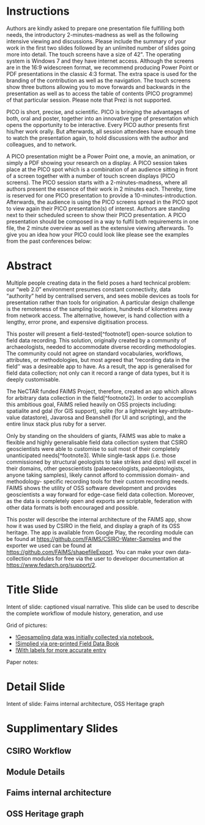 # Instructions 

Authors are kindly asked to prepare one presentation file fulfilling both needs, the introductory 2-minutes-madness as well as the following intensive viewing and discussions. Please include the summary of your work in the first two slides followed by an unlimited number of slides going more into detail. The touch screens have a size of 42". The operating system is Windows 7 and they have internet access. Although the screens are in the 16:9 widescreen format, we recommend producing Power Point or PDF presentations in the classic 4:3 format. The extra space is used for the branding of the contribution as well as the navigation. The touch screens show three buttons allowing you to move forwards and backwards in the presentation as well as to access the table of contents (PICO programme) of that particular session. Please note that Prezi is not supported.

PICO is short, precise, and scientific. PICO is bringing the advantages of both, oral and poster, together into an innovative type of presentation which opens the opportunity to be interactive. Every PICO author presents first his/her work orally. But afterwards, all session attendees have enough time to watch the presentation again, to hold discussions with the author and colleagues, and to network.

A PICO presentation might be a Power Point one, a movie, an animation, or simply a PDF showing your research on a display. A PICO session takes place at the PICO spot which is a combination of an audience sitting in front of a screen together with a number of touch screen displays (PICO screens). The PICO session starts with a 2-minutes-madness, where all authors present the essence of their work in 2 minutes each. Thereby, time is reserved for one PICO presentation to provide a 10-minutes-introduction. Afterwards, the audience is using the PICO screens spread in the PICO spot to view again their PICO presentation(s) of interest. Authors are standing next to their scheduled screen to show their PICO presentation. A PICO presentation should be composed in a way to fulfil both requirements in one file, the 2 minute overview as well as the extensive viewing afterwards. To give you an idea how your PICO could look like please see the examples from the past conferences below:


# Abstract

Multiple people creating data in the field poses a hard technical problem: our “web 2.0” environment presumes constant connectivity, data “authority” held by centralised servers, and sees mobile devices as tools for presentation rather than tools for origination. A particular design challenge is the remoteness of the sampling locations, hundreds of kilometres away from network access. The alternative, however, is hand collection with a lengthy, error prone, and expensive digitisation process. 

This poster will present a field-tested[^footnote1] open-source solution to field data recording. This solution, originally created by a community of archaeologists, needed to accommodate diverse recording methodologies. The community could not agree on standard vocabularies, workflows, attributes, or methodologies, but most agreed that “recording data in the field’’ was a desireable app to have. As a result, the app is generalised for field data collection; not only can it record a range of data types, but it is deeply customisable. 

The NeCTAR funded FAIMS Project, therefore, created an app which allows for arbitrary data collection in the field[^footnote2]. In order to accomplish this ambitious goal, FAIMS relied heavily on OSS projects including: spatialite and gdal (for GIS support), sqlite (for a lightweight key-attribute-value datastore), Javarosa and Beanshell (for UI and scripting), and the entire linux stack plus ruby for a server. 

Only by standing on the shoulders of giants, FAIMS was able to make a flexible and highly generalisable field data collection system that CSIRO geoscientists were able to customise to suit most of their completely unanticipated needs[^footnote3]. While single-task apps (i.e. those commissioned by structural geologists to take strikes and dips) will excel in their domains, other geoscientists (palaeoecologists, palaeontologists, anyone taking samples), likely cannot afford to commission domain- and methodology- specific recording tools for their custom recording needs. FAIMS shows the utility of OSS software development and provides geoscientists a way forward for edge-case field data collection. Moreover, as the data is completely open and exports are scriptable, federation with other data formats is both encouraged and possible. 

This poster will describe the internal architecture of the FAIMS app, show how it was used by CSIRO in the field, and display a graph of its OSS heritage. The app is available from Google Play, the recording module can be found at https://github.com/FAIMS/CSIRO-Water-Samples and the exporter we used can be found at https://github.com/FAIMS/shapefileExport. You can make your own data-collection modules for free via the user to developer documentation at https://www.fedarch.org/support/2.


# Title Slide

Intent of slide: captioned visual narrative. This slide can be used to describe the complete workflow of module history, generation, and use

Grid of pictures: 
* [!Geosampling data was initially collected via notebook.](noteBook1.jpg)
* [!Simplied via pre-printed Field Data Book](noteBook2.jpg)
* [!With labels for more accurate entry](noteBook3.jpg)


Paper notes: 

# Detail Slide

Intent of slide: Faims internal architecture, OSS Heritage graph

# Supplimentary Slides

## CSIRO Workflow

## Module Details

## Faims internal architecture

## OSS Heritage graph

